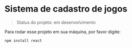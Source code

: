 <h1>Sistema de cadastro de jogos</h1>

> Status do projeto: em desenvolvimento

Para rodar esse projeto em sua máquina, por favor digite:
```
npm install react
```
